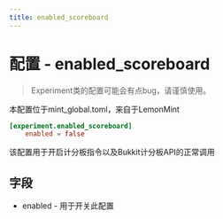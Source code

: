 ```yaml
---
title: enabled_scoreboard
---
```


# 配置 - enabled_scoreboard

> Experiment类的配置可能会有点bug，请谨慎使用。

本配置位于mint_global.toml，来自于LemonMint

```toml
[experiment.enabled_scoreboard]
    enabled = false
```

该配置用于开启计分板指令以及Bukkit计分板API的正常调用

## 字段

 - enabled - 用于开关此配置
